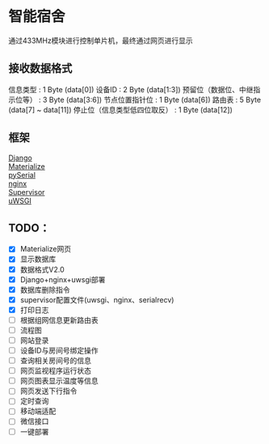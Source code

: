 # 智能宿舍
通过433MHz模块进行控制单片机，最终通过网页进行显示
## 接收数据格式
信息类型 : 1 Byte (data[0])
设备ID : 2 Byte (data[1:3])
预留位（数据位、中继指示位等） : 3 Byte (data[3:6])
节点位置指针位 : 1 Byte (data[6])
路由表 : 5 Byte (data[7] ~ data[11])
停止位（信息类型低四位取反） : 1 Byte (data[12])
## 框架
[Django](https://www.djangoproject.com/)  
[Materialize](http://materializecss.com/)  
[pySerial](https://pythonhosted.org/pyserial/)  
[nginx](http://nginx.org/)  
[Supervisor](http://supervisord.org/)  
[uWSGI](https://uwsgi-docs.readthedocs.io)  
## TODO：
- [x] Materialize网页
- [x] 显示数据库
- [x] 数据格式V2.0
- [x] Django+nginx+uwsgi部署
- [x] 数据库删除指令
- [x] supervisor配置文件(uwsgi、nginx、serialrecv)
- [x] 打印日志
- [ ] 根据组网信息更新路由表
- [ ] 流程图
- [ ] 网站登录
- [ ] 设备ID与房间号绑定操作
- [ ] 查询相关房间号的信息
- [ ] 网页监视程序运行状态
- [ ] 网页图表显示温度等信息
- [ ] 网页发送下行指令
- [ ] 定时查询
- [ ] 移动端适配
- [ ] 微信接口
- [ ] 一键部署
